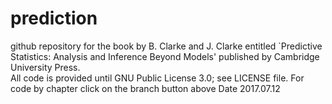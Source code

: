 # prediction
github repository for the book by B. Clarke and J. Clarke entitled `Predictive Statistics: Analysis and Inference Beyond Models' published by Cambridge University Press.  
All code is provided until GNU Public License 3.0; see LICENSE file. 
For code by chapter click on the branch button above
Date 2017.07.12
